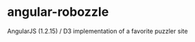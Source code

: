 angular-robozzle
================

AngularJS (1.2.15) / D3 implementation of a favorite puzzler site
